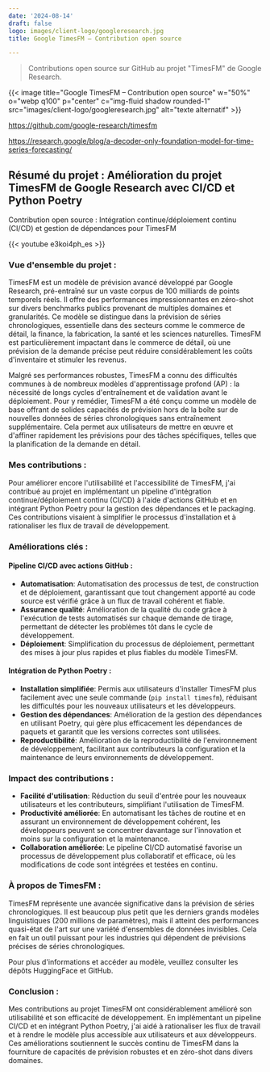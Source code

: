 ```yaml
---
date: '2024-08-14'
draft: false
logo: images/client-logo/googleresearch.jpg
title: Google TimesFM – Contribution open source

---
```

> Contributions open source sur GitHub au projet "TimesFM" de Google Research.


{{< image title="Google TimesFM – Contribution open source" w="50%" o="webp q100" p="center" c="img-fluid shadow rounded-1" src="images/client-logo/googleresearch.jpg" alt="texte alternatif" >}}

https://github.com/google-research/timesfm

https://research.google/blog/a-decoder-only-foundation-model-for-time-series-forecasting/

## Résumé du projet : Amélioration du projet TimesFM de Google Research avec CI/CD et Python Poetry

Contribution open source : Intégration continue/déploiement continu (CI/CD) et gestion de dépendances pour TimesFM

{{< youtube e3koi4ph_es >}}

### Vue d'ensemble du projet :

TimesFM est un modèle de prévision avancé développé par Google Research, pré-entraîné sur un vaste corpus de 100 milliards de points temporels réels. Il offre des performances impressionnantes en zéro-shot sur divers benchmarks publics provenant de multiples domaines et granularités. Ce modèle se distingue dans la prévision de séries chronologiques, essentielle dans des secteurs comme le commerce de détail, la finance, la fabrication, la santé et les sciences naturelles. TimesFM est particulièrement impactant dans le commerce de détail, où une prévision de la demande précise peut réduire considérablement les coûts d'inventaire et stimuler les revenus.

Malgré ses performances robustes, TimesFM a connu des difficultés communes à de nombreux modèles d'apprentissage profond (AP) : la nécessité de longs cycles d'entraînement et de validation avant le déploiement. Pour y remédier, TimesFM a été conçu comme un modèle de base offrant de solides capacités de prévision hors de la boîte sur de nouvelles données de séries chronologiques sans entraînement supplémentaire. Cela permet aux utilisateurs de mettre en œuvre et d'affiner rapidement les prévisions pour des tâches spécifiques, telles que la planification de la demande en détail.

### Mes contributions :

Pour améliorer encore l'utilisabilité et l'accessibilité de TimesFM, j'ai contribué au projet en implémentant un pipeline d'intégration continue/déploiement continu (CI/CD) à l'aide d'actions GitHub et en intégrant Python Poetry pour la gestion des dépendances et le packaging. Ces contributions visaient à simplifier le processus d'installation et à rationaliser les flux de travail de développement.

### Améliorations clés :

#### Pipeline CI/CD avec actions GitHub :

- **Automatisation**: Automatisation des processus de test, de construction et de déploiement, garantissant que tout changement apporté au code source est vérifié grâce à un flux de travail cohérent et fiable.
- **Assurance qualité**: Amélioration de la qualité du code grâce à l'exécution de tests automatisés sur chaque demande de tirage, permettant de détecter les problèmes tôt dans le cycle de développement.
- **Déploiement**: Simplification du processus de déploiement, permettant des mises à jour plus rapides et plus fiables du modèle TimesFM.

#### Intégration de Python Poetry :

- **Installation simplifiée**: Permis aux utilisateurs d'installer TimesFM plus facilement avec une seule commande (`pip install timesfm`), réduisant les difficultés pour les nouveaux utilisateurs et les développeurs.
- **Gestion des dépendances**: Amélioration de la gestion des dépendances en utilisant Poetry, qui gère plus efficacement les dépendances de paquets et garantit que les versions correctes sont utilisées.
- **Reproductibilité**: Amélioration de la reproductibilité de l'environnement de développement, facilitant aux contributeurs la configuration et la maintenance de leurs environnements de développement.

### Impact des contributions :

- **Facilité d'utilisation**: Réduction du seuil d'entrée pour les nouveaux utilisateurs et les contributeurs, simplifiant l'utilisation de TimesFM.
- **Productivité améliorée**: En automatisant les tâches de routine et en assurant un environnement de développement cohérent, les développeurs peuvent se concentrer davantage sur l'innovation et moins sur la configuration et la maintenance.
- **Collaboration améliorée**: Le pipeline CI/CD automatisé favorise un processus de développement plus collaboratif et efficace, où les modifications de code sont intégrées et testées en continu.

### À propos de TimesFM :

TimesFM représente une avancée significative dans la prévision de séries chronologiques. Il est beaucoup plus petit que les derniers grands modèles linguistiques (200 millions de paramètres), mais il atteint des performances quasi-état de l'art sur une variété d'ensembles de données invisibles. Cela en fait un outil puissant pour les industries qui dépendent de prévisions précises de séries chronologiques.

Pour plus d'informations et accéder au modèle, veuillez consulter les dépôts HuggingFace et GitHub.

### Conclusion :

Mes contributions au projet TimesFM ont considérablement amélioré son utilisabilité et son efficacité de développement. En implémentant un pipeline CI/CD et en intégrant Python Poetry, j'ai aidé à rationaliser les flux de travail et à rendre le modèle plus accessible aux utilisateurs et aux développeurs. Ces améliorations soutiennent le succès continu de TimesFM dans la fourniture de capacités de prévision robustes et en zéro-shot dans divers domaines.
